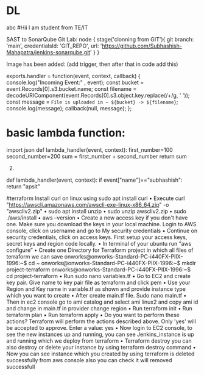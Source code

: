 # DL
abc
#Hii I am student from TE/IT



SAST to SonarQube Git Lab:
node
{
        stage('clonning from GIT'){
    git branch: 'main', credentialsId: 'GIT_REPO', url: 'https://github.com/Subhashish-Mahapatra/jenkins-sonarqube.git'
        }
}

Image has been added: (add trigger, then after that in code add this)

exports.handler = function(event, context, callback) {
console.log("Incoming Event:" , event);
const bucket = event.Records[0].s3.bucket.name;
const filename = decodeURIComponent(event.Records[0].s3.object.key.replace(/\+/g, ' '));
const message = `File is uploaded in — ${bucket} -> ${filename}`;
console.log(message);
callback(null, message);
};

# basic lambda function:
import json
def lambda_handler(event, context):
 first_number=100
 second_number=200
 sum = first_number + second_number
 return sum

2)
def lambda_handler(event, context):
 if event["name"]=="subhashish":
 return "apsit"
 
 
 #terraform
Install curl on linux using sudo apt install curl
• Execute curl "https://awscli.amazonaws.com/awscli-exe-linux-x86_64.zip" -o "awscliv2.zip"
• sudo apt install unzip
• sudo unzip awscliv2.zip
• sudo ./aws/install
• aws –version
• Create a new access key if you don't have one. Make sure you download the keys in your 
local machine. Login to AWS console, click on username and go to My security credentials
• Continue on security credentials, click on access keys. First setup your access keys, secret 
keys and region code locally.
• In terminal of your ubuntu run “aws configure”
• Create one Directory for Terraform project in which all files of terraform we can save 
onworks@onworks-Standard-PC-i440FX-PIIX-1996:~$ cd ~ 
onworks@onworks-Standard-PC-i440FX-PIIX-1996:~$ mkdir project-terraform 
onworks@onworks-Standard-PC-i440FX-PIIX-1996:~$ cd project-terraform
• Run sudo nano variables.tf
• Go to EC2 and create key pair. Give name to key pair file as terraform and click pem
• Use your Region and Key name in variable.tf as shown and provide instance type which you 
want to create
• After create main.tf file. Sudo nano main.tf
• Then in ec2 console go to ami catalog and select ami linux2 and copy ami id and change in 
main.tf in provider change region 
• Run terraform init
• Run terraform plan
• Run terraform apply
• Do you want to perform these actions?
Terraform will perform the actions described above.
Only 'yes' will be accepted to approve.
Enter a value: yes
• Now login to EC2 console, to see the new instances up and running, you can see 
Jenkins_instance is up and running which we deploy from terraform
• Terraform destroy you can also destroy or delete your instance by using terraform 
destroy command
• Now you can see instance which you created by using terraform is deleted 
successfully from aws console also you can check it will removed successfull
